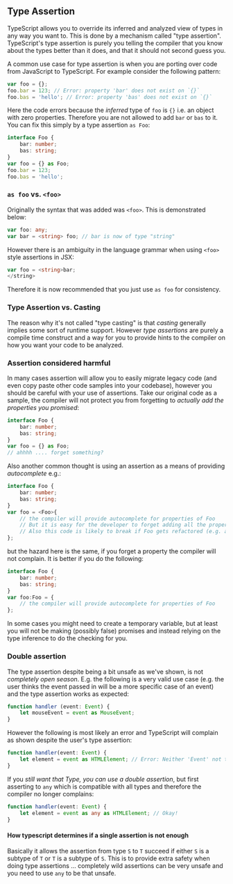 ## Type Assertion
TypeScript allows you to override its inferred and analyzed view of types in any way you want to. This is done by a mechanism called "type assertion". TypeScript's type assertion is purely you telling the compiler that you know about the types better than it does, and that it should not second guess you.

A common use case for type assertion is when you are porting over code from JavaScript to TypeScript. For example consider the following pattern:

```ts
var foo = {};
foo.bar = 123; // Error: property 'bar' does not exist on `{}`
foo.bas = 'hello'; // Error: property 'bas' does not exist on `{}`
```

Here the code errors because the *inferred* type of `foo` is `{}` i.e. an object with zero properties. Therefore you are not allowed to add `bar` or `bas` to it. You can fix this simply by a type assertion `as Foo`:

```ts
interface Foo {
    bar: number;
    bas: string;
}
var foo = {} as Foo;
foo.bar = 123;
foo.bas = 'hello';
```

### `as foo` vs. `<foo>`
Originally the syntax that was added was `<foo>`. This is demonstrated below:

```ts
var foo: any;
var bar = <string> foo; // bar is now of type "string"
```

However there is an ambiguity in the language grammar when using `<foo>` style assertions in JSX:

```ts
var foo = <string>bar;
</string>
```

Therefore it is now recommended that you just use `as foo` for consistency.

### Type Assertion vs. Casting
The reason why it's not called "type casting" is that *casting* generally implies some sort of runtime support. However *type assertions* are purely a compile time construct and a way for you to provide hints to the compiler on how you want your code to be analyzed.

### Assertion considered harmful
In many cases assertion will allow you to easily migrate legacy code (and even copy paste other code samples into your codebase), however you should be careful with your use of assertions. Take our original code as a sample, the compiler will not protect you from forgetting to *actually add the properties you promised*:

```ts
interface Foo {
    bar: number;
    bas: string;
}
var foo = {} as Foo;
// ahhhh .... forget something?
```

Also another common thought is using an assertion as a means of providing *autocomplete* e.g.:

```ts
interface Foo {
    bar: number;
    bas: string;
}
var foo = <Foo>{
    // the compiler will provide autocomplete for properties of Foo
    // But it is easy for the developer to forget adding all the properties
    // Also this code is likely to break if Foo gets refactored (e.g. a new property added)
};
```

but the hazard here is the same, if you forget a property the compiler will not complain. It is better if you do the following:

```ts
interface Foo {
    bar: number;
    bas: string;
}
var foo:Foo = {
    // the compiler will provide autocomplete for properties of Foo
};
```

In some cases you might need to create a temporary variable, but at least you will not be making (possibly false) promises and instead relying on the type inference to do the checking for you.

### Double assertion
The type assertion despite being a bit unsafe as we've shown, is not *completely open season*. E.g. the following is a very valid use case (e.g. the user thinks the event passed in will be a more specific case of an event) and the type assertion works as expected:

```ts
function handler (event: Event) {
    let mouseEvent = event as MouseEvent;
}
```

However the following is most likely an error and TypeScript will complain as shown despite the user's type assertion:

```ts
function handler(event: Event) {
    let element = event as HTMLElement; // Error: Neither 'Event' not type 'HTMLElement' is assignable to the other
}
```

If you *still want that Type, you can use a double assertion*, but first asserting to `any` which is compatible with all types and therefore the compiler no longer complains:

```ts
function handler(event: Event) {
    let element = event as any as HTMLElement; // Okay!
}
```

#### How typescript determines if a single assertion is not enough
Basically it allows the assertion from type `S` to `T` succeed if either `S` is a subtype of `T` or `T` is a subtype of `S`. This is to provide extra safety when doing type assertions ... completely wild assertions can be very unsafe and you need to use `any` to be that unsafe.
